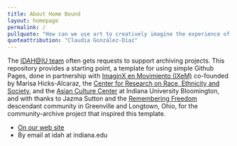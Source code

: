 ```yaml
---
title: About Home Bound
layout: homepage
permalink: /
pullquote: "How can we use art to creatively imagine the experience of home, untethered to concrete structures?"
quoteattribution: "Claudia González-Díaz"
---
```


The [IDAH@IU team](https://idah.indiana.edu) often gets requests to support archiving projects. This repository provides a starting point, a template for using simple Github Pages, done in partnership with [ImaginX en Movimiento (IXeM)](https://www.instagram.com/ixemcollective/?hl=en) co-founded by Marisa Hicks-Alcaraz, the [Center for Research on Race, Ethnicity and Society](https://crres.indiana.edu), and the [Asian Culture Center](https://asianresource.indiana.edu) at Indiana University Bloomington, and with thanks to Jazma Sutton and the [Remembering Freedom](https://longtownhistory.github.io/) descendant community in Greenville and Longtown, Ohio, for the community-archive project that inspired this template.

- [On our web site](https://idah.indiana.edu)
- By email at idah at indiana.edu
